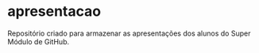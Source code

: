 # apresentacao
Repositório criado para armazenar as apresentações dos alunos do Super Módulo de GitHub.
